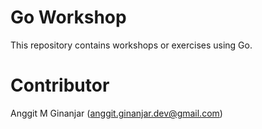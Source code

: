 # Go Workshop

This repository contains workshops or exercises using Go.

# Contributor

Anggit M Ginanjar (anggit.ginanjar.dev@gmail.com)
